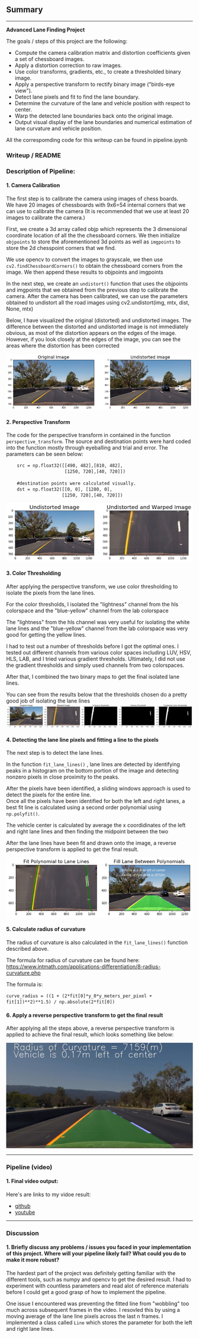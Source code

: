 ## Summary
---

**Advanced Lane Finding Project**

The goals / steps of this project are the following:

* Compute the camera calibration matrix and distortion coefficients given a set of chessboard images.
* Apply a distortion correction to raw images.
* Use color transforms, gradients, etc., to create a thresholded binary image.
* Apply a perspective transform to rectify binary image ("birds-eye view").
* Detect lane pixels and fit to find the lane boundary.
* Determine the curvature of the lane and vehicle position with respect to center.
* Warp the detected lane boundaries back onto the original image.
* Output visual display of the lane boundaries and numerical estimation of lane curvature and vehicle position.

[//]: # (Image References)

[image1]: ./examples/undistort_output.png "Undistorted"
[image2]: ./test_images/test1.jpg "Road Transformed"
[image3]: ./examples/binary_combo_example.jpg "Binary Example"
[image4]: ./examples/warped_straight_lines.jpg "Warp Example"
[image5]: ./examples/color_fit_lines.jpg "Fit Visual"
[image6]: ./examples/example_output.jpg "Output"
[video1]: ./project_video.mp4 "Video"
[img1]: ./output_images/undistort.png "Undistorted"
[img2]: ./output_images/color-threshold.png "Color Thresholding"
[img3]: ./output_images/perspective-transform.png "Perspective Transform"
[img4]: ./output_images/fill-lane.png "Perspective Transform"


All the correspomding code for this writeup can be found in pipeline.ipynb

### Writeup / README


### Description of Pipeline:

#### 1. Camera Calibration

The first step is to calibrate the camera using images of chess boards.  
We have 20 images of chessboards with 9x6=54 internal corners that we can use to calibrate the camera
(It is recommended that we use at least 20 images to calibrate the camera.) 

First, we create a 3d array called objp which represents the 3 dimensional coordinate
location of all the the chessboard corners. We then initialize `objpoints` to store the aforementioned 3d points as well as `imgpoints` to store the 2d chesspoint corners that we find.

We use opencv to convert the images to grayscale, we then use `cv2.findChessboardCorners()`
to obtain the chessboard corners from the image. We then append these results to objpoints and imgpoints

In the next step, we create an `undistort()` function that uses the objpoints and imgpoints that we obtained
from the previous step to calibrate the camera.   After the camera has been calibrated, we can use the parameters 
obtained to undistort all the road images using cv2.undistort(img, mtx, dist, None, mtx)

Below, I have visualized the original (distorted) and undistorted images.  The difference between the distorted and 
undistorted image is not immediately obvious, as most of the distortion appears on the edges of the image.  However, if you look closely at the edges of the image, you can see the areas where the distortion has been corrected

![alt text][img1]


#### 2. Perspective Transform

The code for the perspective transform in contained in the function `perspective_transform`.  The source and destination points were hard coded into the function mostly through eyeballing and trial and error.  The parameters can be seen below:

```
    src = np.float32([[490, 482],[810, 482],
                      [1250, 720],[40, 720]])
    
    #destination points were calculated visually.
    dst = np.float32([[0, 0], [1280, 0], 
                     [1250, 720],[40, 720]])
 ```
 
![alt text][img3]

#### 3. Color Thresholding

After applying the perspective transform, we use color thresholding to isolate the pixels from the lane lines.

For the color thresholds, I isolated the "lightness" channel from the hls colorspace
and the "blue-yellow" channel from the lab colorspace

The "lightness" from the hls channel was very useful for isolating the white lane lines and the "blue-yellow"
channel from the lab colorspace was very good for getting the yellow lines.

I had to test out a number of thresholds before I got the optimal ones.  I tested out different channels from 
various color spaces including LUV, HSV, HLS, LAB, and I tried various gradient thresholds.  Ultimately, 
I did not use the gradient thresholds and simply used channels from two colorspaces.

After that, I combined the two binary maps to get the final isolated lane lines.

You can see from the results below that the thresholds chosen do a pretty good job of isolating the lane lines 
![alt text][img2]


#### 4. Detecting the lane line pixels and fitting a line to the pixels

The next step is to detect the lane lines.

In the function `fit_lane_lines()` , lane lines are detected by identifying 
peaks in a histogram on the bottom portion of the image and detecting nonzero pixels in close proximity to the peaks.

After the pixels have been identified, a sliding windows approach is used to detect the pixels for the entire line.  
Once all the pixels have been identified for both the left and right lanes, a best fit line is calculated using 
a second order polynomial using `np.polyfit()`.

The vehicle center is calculated by average the x coordidinates of the left and right lane lines
and then finding the midpoint between the two

After the lane lines have been fit and drawn onto the image, a reverse perspective transform is applied to get the 
final result.

![alt text][img4]

#### 5. Calculate radius of curvature

The radius of curvature is also calculated in the `fit_lane_lines()` function described above.

The formula for radius of curvature can be found here: https://www.intmath.com/applications-differentiation/8-radius-curvature.php

The formula is:
```
curve_radius = ((1 + (2*fit[0]*y_0*y_meters_per_pixel + fit[1])**2)**1.5) / np.absolute(2*fit[0])
```

#### 6. Apply a reverse perspective transform to get the final result

After applying all the steps above, a reverse perspective transform is applied to achieve the final result, which looks something like below:

![alt text][image6]

---

### Pipeline (video)

#### 1. Final video output:

Here's are links to my vidoe result:
- [github](./result.mp4)
- [youtube](https://www.youtube.com/watch?v=Es8ZrvnxjYs)

---

### Discussion

#### 1. Briefly discuss any problems / issues you faced in your implementation of this project.  Where will your pipeline likely fail?  What could you do to make it more robust?

The hardest part of the project was definitely getting familiar with the different tools, such as numpy and opencv to get the desired result.  I had to experiment with countless parameters and read alot of reference materials before I could get a good grasp of how to implement the pipeline. 

One issue I encountered was preventing the fitted line from "wobbling" too much across subsequent frames in the video.  I resovled this by using a moving average of the lane line pixels across the last n frames.  I implemented a class called `Line` which stores the parameter for both the left and right lane lines.


